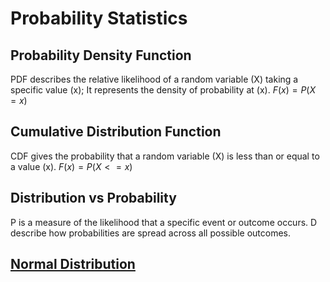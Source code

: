 # Probability Statistics
## Probability Density Function
PDF describes the relative likelihood of a random variable (X) taking a specific value (x);
It represents the density of probability at (x).
$F(x) = P(X=x)$
## Cumulative Distribution Function
CDF gives the probability that a random variable (X) is less than or equal to a value (x).
$F(x) = P(X<=x)$
## Distribution vs Probability
P is a measure of the likelihood that a specific event or outcome occurs.
D describe how probabilities are spread across all possible outcomes.
## [Normal Distribution](https://en.wikipedia.org/wiki/Normal_distribution)
